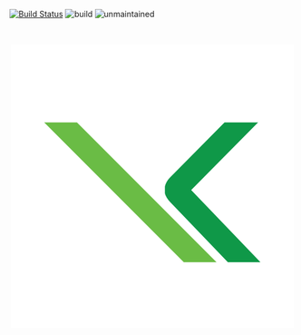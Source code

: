  
[![Build
Status](https://travis-ci.org/jswanner/markdown-buttons.svg?branch=master)](https://travis-ci.org/jswanner/markdown-buttons)
![build](http://img.shields.io/badge/status-passing-success.png)
![unmaintained](http://img.shields.io/badge/status-unmaintained-red.png)
 
⠀⠀⠀⠀<p align="center">
      ![](images/home/k-shop.png)
     </p>
